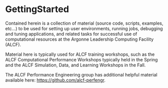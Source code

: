 # GettingStarted

Contained herein is a collection of material (source code, scripts, examples, etc...) to be used for setting up user environments, running jobs, debugging and tuning applications, and related tasks for successful use of computational resources at the Argonne Leadership Computing Facility (ALCF).

Material here is typically used for ALCF training workshops, such as the ALCF Computational Performance Workshops typically held in the Spring and the ALCF Simulation, Data, and Learning Workshops in the Fall.

The ALCF Performance Engineering group has additional helpful material available here: https://github.com/alcf-perfengr.
